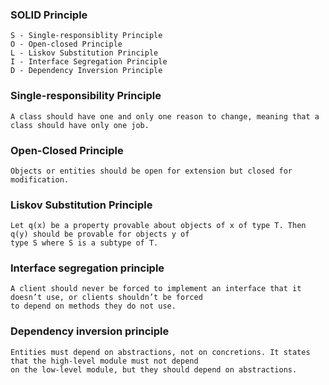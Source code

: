 ### SOLID Principle
    S - Single-responsiblity Principle
    O - Open-closed Principle
    L - Liskov Substitution Principle
    I - Interface Segregation Principle
    D - Dependency Inversion Principle

### Single-responsibility Principle
    A class should have one and only one reason to change, meaning that a class should have only one job.
### Open-Closed Principle
    Objects or entities should be open for extension but closed for modification.
### Liskov Substitution Principle
    Let q(x) be a property provable about objects of x of type T. Then q(y) should be provable for objects y of 
    type S where S is a subtype of T.
### Interface segregation principle
    A client should never be forced to implement an interface that it doesn’t use, or clients shouldn’t be forced 
    to depend on methods they do not use.
### Dependency inversion principle
    Entities must depend on abstractions, not on concretions. It states that the high-level module must not depend 
    on the low-level module, but they should depend on abstractions.    
